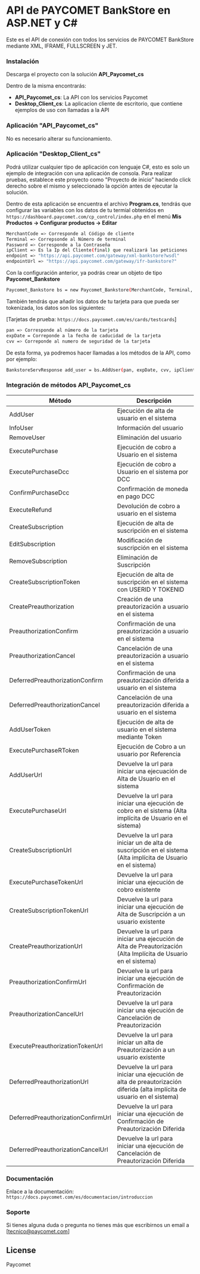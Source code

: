 API de PAYCOMET BankStore en ASP.NET y C#
=====================

Este es el API de conexión con todos los servicios de PAYCOMET BankStore mediante XML, IFRAME, FULLSCREEN y JET.

### Instalación

Descarga el proyecto con la solución **API_Paycomet_cs**

Dentro de la misma encontrarás:

 - **API_Paycomet_cs**: La API con los servicios Paycomet
 - **Desktop_Client_cs**: La aplicacion cliente de escritorio, que contiene ejemplos de uso con llamadas a la API 

### Aplicación "API_Paycomet_cs"
No es necesario alterar su funcionamiento.

### Aplicación "Desktop_Client_cs"
Podrá utilizar cualquier tipo de aplicación con lenguaje C#, esto es solo un ejemplo de integración con una aplicación de consola.
Para realizar pruebas, establece este proyecto como "Proyecto de inicio" haciendo click derecho sobre el mismo y seleccionado la opción antes de ejecutar la solución.

Dentro de esta aplicación se encuentra el archivo **Program.cs**, tendrás que configurar las variables con los datos de tu termial obtenidos en `https://dashboard.paycomet.com/cp_control/index.php` en el menú **Mis Productos -> Configurar productos -> Editar**
```sh
MerchantCode => Corresponde al Código de cliente
Terminal => Correpsonde al Número de terminal
Password => Corresponde a la Contraseña
ipClient => Es la Ip del Cliente(final) que realizará las peticiones
endpoint => "https://api.paycomet.com/gateway/xml-bankstore?wsdl"
endpointUrl => "https://api.paycomet.com/gateway/ifr-bankstore?"
```

Con la configuración anterior, ya podrás crear un objeto de tipo **Paycomet_Bankstore**

```sh
Paycomet_Bankstore bs = new Paycomet_Bankstore(MerchantCode, Terminal, Password, endpoint, endpointUrl);
```

También tendrás que añadir los datos de tu tarjeta para que pueda ser tokenizada, los datos son los siguientes:

[Tarjetas de prueba: `https://docs.paycomet.com/es/cards/testcards`]
```sh
pan => Corresponde al número de la tarjeta
expDate = Correponde a la fecha de caducidad de la tarjeta
cvv => Correponde al numero de seguridad de la tarjeta
```

De esta forma, ya podremos hacer llamadas a los métodos de la API, como por ejemplo:

```sh
BankstoreServResponse add_user = bs.AddUser(pan, expDate, cvv, ipClient);
```


### Integración de métodos API_Paycomet_cs

| Método | Descripción |
| ------ | ------ |
| AddUser | Ejecución de alta de usuario en el sistema |
| InfoUser | Información del usuario |
| RemoveUser | Eliminación del usuario |
| ExecutePurchase | Ejecución de cobro a Usuario en el sistema |
| ExecutePurchaseDcc | Ejecución de cobro a Usuario en el sistema por DCC |
| ConfirmPurchaseDcc | Confirmación de moneda en pago DCC |
| ExecuteRefund | Devolución de cobro a usuario en el sistema |
| CreateSubscription | Ejecución de alta de suscripción en el sistema |
| EditSubscription | Modificación de suscripción en el sistema|
| RemoveSubscription | Eliminación de Suscripción |
| CreateSubscriptionToken | Ejecución de alta de suscripción en el sistema con USERID Y TOKENID |
| CreatePreauthorization | Creación de una preautorización a usuario en el sistema |
| PreauthorizationConfirm | Confirmación de una preautorización a usuario en el sistema |
| PreauthorizationCancel | Cancelación de una preautorización a usuario en el sistema |
| DeferredPreauthorizationConfirm | Confirmación de una preautorización diferida a usuario en el sistema |
| DeferredPreauthorizationCancel | Cancelación de una preautorización diferida a usuario en el sistema |
| AddUserToken | Ejecución de alta de usuario en el sistema mediante Token |
| ExecutePurchaseRToken | Ejecución de Cobro a un usuario por Referencia |
| AddUserUrl | Devuelve la url para iniciar una ejecuación de Alta de Usuario en el sistema |
| ExecutePurchaseUrl | Devuelve la url para iniciar una ejecución de cobro en el sistema (Alta implícita de Usuario en el sistema) |
| CreateSubscriptionUrl | Devuelve la url para iniciar un de alta de suscripción en el sistema (Alta implícita de Usuario en el sistema)|
| ExecutePurchaseTokenUrl | Devuelve la url para iniciar una ejecución de cobro existente|
| CreateSubscriptionTokenUrl | Devuelve la url para iniciar una ejecución de Alta de Suscripción a un usuario existente |
| CreatePreauthorizationUrl | Devuelve la url para iniciar una ejecución de Alta de Preautorización (Alta Implícita de Usuario en el sistema) |
| PreauthorizationConfirmUrl | Devuelve la url para iniciar una ejecución de Confirmación de Preautorización |
| PreauthorizationCancelUrl | Devuelve la url para iniciar una ejecución de Cancelación de Preautorización |
| ExecutePreauthorizationTokenUrl | Devuelve la url para iniciar un alta de Preautorización a un usuario existente |
| DeferredPreauthorizationUrl | Devuelve la url para iniciar una ejecución de alta de preautorización diferida (alta implícita de usuario en el sistema)|
| DeferredPreauthorizationConfirmUrl | Devuelve la url para iniciar una ejecución de Confirmación de Preautorización Diferida |
| DeferredPreauthorizationCancelUrl | Devuelve la url para iniciar una ejecución de Cancelación de Preautorización Diferida |

### Documentación

Enlace a la documentación: `https://docs.paycomet.com/es/documentacion/introduccion`

### Soporte
Si tienes alguna duda o pregunta no tienes más que escribirnos un email a [tecnico@paycomet.com]

License
----

Paycomet


